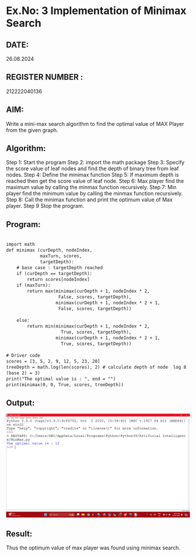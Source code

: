 # Ex.No: 3  Implementation of Minimax Search
## DATE:  
26.08.2024
## REGISTER NUMBER : 
212222040136
## AIM: 
Write a mini-max search algorithm to find the optimal value of MAX Player from the given graph.
## Algorithm:
Step 1: Start the program
Step 2: import the math package
Step 3: Specify the score value of leaf nodes and find the depth of binary tree from leaf nodes.
Step 4: Define the minimax function
Step 5: If maximum depth is reached then get the score value of leaf node.
Step 6: Max player find the maximum value by calling the minmax function recursively.
Step 7: Min player find the minimum value by calling the minmax function recursively.
Step 8: Call the minimax function  and print the optimum value of Max player.
Step 9 Stop the program. 
## Program:
```

import math
def minimax (curDepth, nodeIndex,
             maxTurn, scores,
             targetDepth):
    # base case : targetDepth reached
    if (curDepth == targetDepth):
        return scores[nodeIndex]
    if (maxTurn):
        return max(minimax(curDepth + 1, nodeIndex * 2,
                    False, scores, targetDepth),
                   minimax(curDepth + 1, nodeIndex * 2 + 1,
                    False, scores, targetDepth))
     
    else:
        return min(minimax(curDepth + 1, nodeIndex * 2,
                     True, scores, targetDepth),
                   minimax(curDepth + 1, nodeIndex * 2 + 1,
                     True, scores, targetDepth))
     
# Driver code
scores = [3, 5, 2, 9, 12, 5, 23, 20]
treeDepth = math.log(len(scores), 2) # calculate depth of node  log 8 (base 2) = 3)
print("The optimal value is : ", end = "")
print(minimax(0, 0, True, scores, treeDepth))

```
## Output:

![](MinMax.png)

## Result:
Thus the optimum value of max player was found using minimax search.
